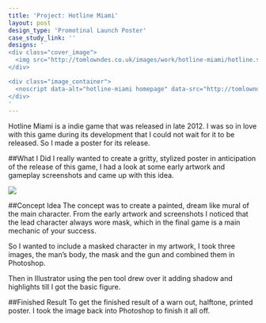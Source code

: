 ```yaml
---
title: 'Project: Hotline Miami'
layout: post
design_type: 'Promotinal Launch Poster'
case_study_link: ''
designs: '
<div class="cover_image">
  <img src="http://tomlowndes.co.uk/images/work/hotline-miami/hotline.svg" alt="alt foundry logo"/>
</div>

<div class="image_container">
  <noscript data-alt="hotline-miami homepage" data-src="http://tomlowndes.co.uk/images/work/hotline-miami/homepage.jpg" data-src-retina="http://tomlowndes.co.uk/images/work/hotline-miami/homepage@2x.jpg"><img src="http://tomlowndes.co.uk/images/work/hotline-miami/homepage.jpg" alt="hotline-miami homepage"></noscript>
</div>
'
---
```


Hotline Miami is a indie game that was released in late 2012. I was so in love with this game during its development that I could not wait for it to be released. So I made a poster for its release.
<!--more-->

##What I Did
I really wanted to create a gritty, stylized poster in anticipation of the release of this game, I had a look at some early artwork and gameplay screenshots and came up with this idea.

<img src="http://tomlowndes.co.uk/images/work/hotline-miami/largeposter.jpg">

##Concept Idea
The concept was to create a painted, dream like mural of the main character. From the early artwork and screenshots I noticed that the lead character always wore mask, which in the final game is a main mechanic of your success. 

So I wanted to include a masked character in my artwork, I took three images, the man’s body, the mask and the gun and combined them in Photoshop.

Then in Illustrator using the pen tool drew over it adding shadow and highlights till I got the basic figure. 

##Finished Result
To get the finished result of a warn out, halftone, printed poster. I took the image back into Photoshop to finish it all off. 

